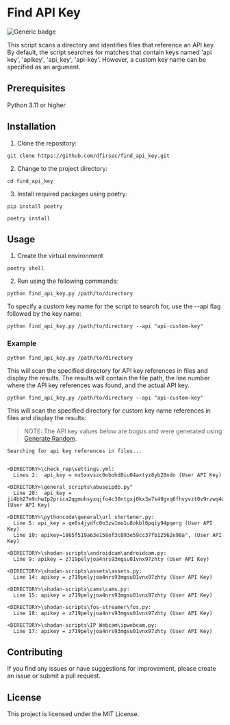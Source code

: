 # Find API Key

![Generic badge](https://img.shields.io/badge/python-3.8-blue.svg)

This script scans a directory and identifies files that reference an API key.  By default, the script searches for matches that contain keys named 'api key', 'apikey', 'api_key', 'api-key'. However, a custom key name can be specified as an argument.

## Prerequisites

Python 3.11 or higher

## Installation

1. Clone the repository:

```text
git clone https://github.com/dfirsec/find_api_key.git
```

2. Change to the project directory:

```text
cd find_api_key
```

3. Install required packages using poetry:

```text
pip install poetry

poetry install
```

## Usage

1. Create the virtual environment

```text
poetry shell
```

2. Run using the following commands:

```text
python find_api_key.py /path/to/directory
```

To specify a custom key name for the script to search for, use the --api flag followed by the key name:

```text
python find_api_key.py /path/to/directory --api "api-custom-key"
```

### Example

```text
python find_api_key.py /path/to/directory
```

This will scan the specified directory for API key references in files and display the results. The results will contain the file path, the line number where the API key references was found, and the actual API key.

```text
python find_api_key.py /path/to/directory --api "api-custom-key"
```

This will scan the specified directory for custom key name references in files and display the results:

> NOTE: The API key values below are bogus and were generated using [Generate Random](https://generate-random.org/).

```text
Searching for api key references in files...


<DIRECTORY>\check_rep\settings.yml:
  Lines 2:  api_key = ms5xxvszc0obohd0iu04axtyz8yb28ndn (User API Key)

<DIRECTORY>\general_scripts\abuseipdb.py"
  Line 20:  api_key = ji4bh27m9chw1p2prica2qgmuhsyxqjfo4c30ntgxj0kx3w7s49gvq6fhvyvzt0v9rzwq4w17i61phnz (User API Key)

<DIRECTORY>\pythoncode\general\url_shortener.py:
  Line 5: api_key = qe8s4jydfc0o3zw1mo1u8okbl6pqiy94pqerg (User API Key)
  Line 10: apikey=1865f519a63e158of3c893e59cc37fb12562e98a", (User API Key)

<DIRECTORY>\shodan-scripts\androidcam\androidcam.py:
  Line 9: apikey = z719pelyjoa4nrs93mgsu01vnx97zhty (User API Key)

<DIRECTORY>\shodan-scripts\assets\assets.py:
  Line 14: apikey = z719pelyjoa4nrs93mgsu01vnx97zhty (User API Key)

<DIRECTORY>\shodan-scripts\cams\cams.py:
  Line 15: apikey = z719pelyjoa4nrs93mgsu01vnx97zhty (User API Key)

<DIRECTORY>\shodan-scripts\fos-streamer\fos.py:
  Line 18: apikey = z719pelyjoa4nrs93mgsu01vnx97zhty (User API Key)

<DIRECTORY>\shodan-scripts\IP Webcam\ipwebcam.py:
  Line 17: apikey = z719pelyjoa4nrs93mgsu01vnx97zhty (User API Key)
```


## Contributing

If you find any issues or have suggestions for improvement, please create an issue or submit a pull request.

## License

This project is licensed under the MIT License.
